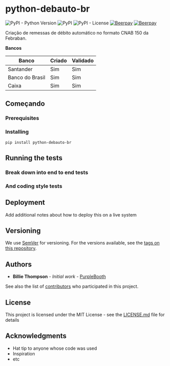 # python-debauto-br


![PyPI - Python Version](https://img.shields.io/pypi/pyversions/Django.svg)
![PyPI](https://img.shields.io/pypi/v/nine.svg)
![PyPI - License](https://img.shields.io/pypi/l/Django.svg)
[![Beerpay](https://beerpay.io/flaviomilan/python-debauto-br/badge.svg?style=beer-square)](https://beerpay.io/flaviomilan/python-debauto-br)  [![Beerpay](https://beerpay.io/flaviomilan/python-debauto-br/make-wish.svg?style=flat-square)](https://beerpay.io/flaviomilan/python-debauto-br?focus=wish)

Criação de remessas de débito automático no formato CNAB 150 da Febraban.

**Bancos**

| Banco           | Criado | Validado |
| -----           | ---    | ---      |
| Santander       | Sim    | Sim      |
| Banco do Brasil | Sim    | Sim      |
| Caixa           | Sim    | Sim      |


## Começando


### Prerequisites


### Installing



```
pip install python-debauto-br
```

## Running the tests


### Break down into end to end tests


### And coding style tests


## Deployment

Add additional notes about how to deploy this on a live system

## Versioning

We use [SemVer](http://semver.org/) for versioning. For the versions available, see the [tags on this repository](https://github.com/your/project/tags). 

## Authors

* **Billie Thompson** - *Initial work* - [PurpleBooth](https://github.com/PurpleBooth)

See also the list of [contributors](https://github.com/your/project/contributors) who participated in this project.

## License

This project is licensed under the MIT License - see the [LICENSE.md](LICENSE.md) file for details

## Acknowledgments

* Hat tip to anyone whose code was used
* Inspiration
* etc

